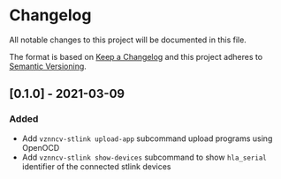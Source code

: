 # Changelog
All notable changes to this project will be documented in this file.

The format is based on [Keep a Changelog](http://keepachangelog.com/en/1.0.0/)
and this project adheres to [Semantic Versioning](http://semver.org/spec/v2.0.0.html).

## [0.1.0] - 2021-03-09
### Added
- Add `vznncv-stlink upload-app` subcommand upload programs using OpenOCD
- Add `vznncv-stlink show-devices` subcommand to show `hla_serial` identifier
  of the connected stlink devices
